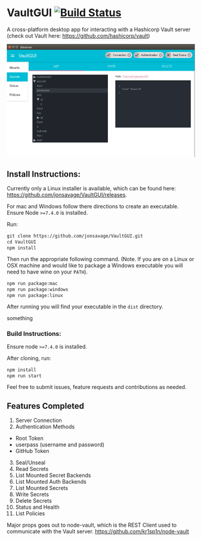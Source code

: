 # VaultGUI [![Build Status](https://travis-ci.org/jonsavage/VaultGUI.svg?branch=master)](https://travis-ci.org/jonsavage/VaultGUI)

A cross-platform desktop app for interacting with a Hashicorp Vault server (check out Vault here: https://github.com/hashicorp/vault)


![read_secrets](/readme_images/read_secrets.png?raw=true "Read Secrets")

## Install Instructions:

Currently only a Linux installer is available, which can be found here: https://github.com/jonsavage/VaultGUI/releases.

For mac and Windows follow there directions to create an executable. 
Ensure Node `>=7.4.0` is installed.

Run:
```
git clone https://github.com/jonsavage/VaultGUI.git
cd VaultGUI
npm install
```
Then run the appropriate following command. (Note. If you are on a Linux or OSX machine and would like to package a Windows executable you will need to have wine on your `PATH`).
```
npm run package:mac
npm run package:windows
npm run package:linux
```
After running you will find your executable in the `dist` directory.


something 


### Build Instructions:

Ensure node `>=7.4.0` is installed.


After cloning, run:
```
npm install
npm run start
``` 

Feel free to submit issues, feature requests and contributions as needed.

## Features Completed
1. Server Connection
2. Authentication Methods
 * Root Token
 * userpass (username and password)
 * GitHub Token
3. Seal/Unseal
4. Read Secrets
5. List Mounted Secret Backends
6. List Mounted Auth Backends
7. List Mounted Secrets
8. Write Secrets
9. Delete Secrets
10. Status and Health
11. List Policies 

Major props goes out to node-vault, which is the REST Client used to communicate with the Vault server.
https://github.com/kr1sp1n/node-vault
